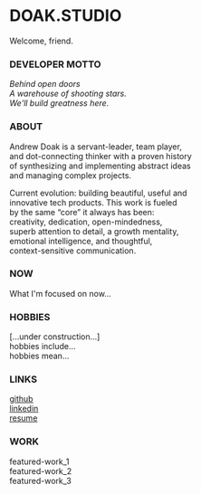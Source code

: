 # DOAK.STUDIO
Welcome, friend.

### DEVELOPER MOTTO
<i>Behind open doors  
A warehouse of shooting stars.  
We'll build greatness here.  </i>  

### ABOUT
Andrew Doak is a servant-leader, team player,  
and dot-connecting thinker with a proven history  
of synthesizing and implementing abstract ideas  
and managing complex projects. 

Current evolution: building beautiful, useful and  
innovative tech products. This work is fueled  
by the same “core” it always has been:  
creativity, dedication, open-mindedness,    
superb attention to detail, a growth mentality,   
emotional intelligence, and thoughtful,  
context-sensitive communication.  

### NOW
What I'm focused on now...

### HOBBIES
[...under construction...]  
hobbies include...  
hobbies mean...  

### LINKS
<u><a href="https://github.com/andrewdoak/" target="_blank" style="font-size: 1em">github</a></u>  
<u><a href="https://www.linkedin.com/in/doak-andrew/" target="_blank" style="font-size: 1em">linkedin</a></u>  
<u><a href="https://github.com/andrewdoak/doak.studio/blob/main/andrew-doak_resume.pdf" target="_blank" style="font-size: 1em">resume</a></u>   


### WORK
featured-work_1  
featured-work_2  
featured-work_3  



